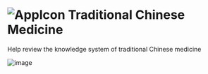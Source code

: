 #  ![AppIcon](https://github.com/user-attachments/assets/36742bc7-ddb2-48fb-849a-3a20f3174f98)  Traditional Chinese Medicine

Help review the knowledge system of traditional Chinese medicine

![image](https://github.com/user-attachments/assets/951fc8eb-7a11-4801-aeca-0fd3fe8f6b06)
